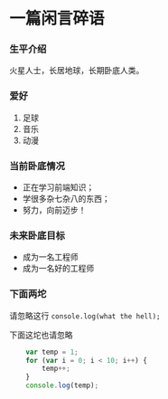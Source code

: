 # 一篇闲言碎语

### 生平介绍

火星人士，长居地球，长期卧底人类。

### 爱好
1. 足球
2. 音乐
3. 动漫

### 当前卧底情况
* 正在学习前端知识；
* 学很多杂七杂八的东西；
* 努力，向前迈步！
  
### 未来卧底目标
* 成为一名工程师
* 成为一名好的工程师

### 下面两坨

请忽略这行 `console.log(what the hell);`

下面这坨也请忽略
```javascript
    var temp = 1;
    for (var i = 0; i < 10; i++) {
        temp++;
    }
    console.log(temp);
```
